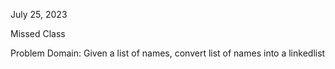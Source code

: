 July 25, 2023

Missed Class

Problem Domain:
Given a list of names, convert list of names into a linkedlist


